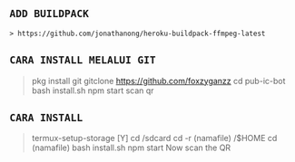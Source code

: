 ## `ADD BUILDPACK`

```
> https://github.com/jonathanong/heroku-buildpack-ffmpeg-latest
```



## `CARA INSTALL MELALUI GIT`

> pkg install git
> gitclone https://github.com/foxzyganzz
> cd pub-ic-bot
> bash install.sh
> npm start
> scan qr

## `CARA INSTALL`

> termux-setup-storage [Y]
> cd /sdcard
> cd -r (namafile) /$HOME
> cd (namafile)
> bash install.sh 
> npm start
> Now scan the QR
